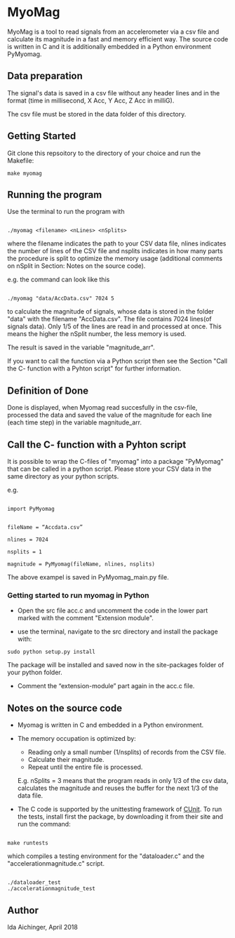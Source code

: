 # MyoMag

MyoMag is a tool to read signals from an accelerometer via a csv file and calculate its magnitude in a fast and memory efficient way. The source code is written in C and it is additionally embedded in a Python environment PyMyomag.

## Data preparation

The signal's data is saved in a csv file without any header lines and in the format (time in millisecond, X Acc, Y Acc, Z Acc in milliG).

The csv file must be stored in the data folder of this directory.

## Getting Started

Git clone this repsoitory to the directory of your choice and run the Makefile:

```
make myomag
```


## Running the program

Use the terminal to run the program with

```

./myomag <filename> <nLines> <nSplits>

```
where the filename indicates the path to your CSV data file, nlines indicates the number of lines of the CSV file and nsplits indicates in how many parts the procedure is split to optimize the memory usage (additional comments on nSplit in Section: Notes on the source code).

e.g. the command can look like this 
```

./myomag "data/AccData.csv" 7024 5

```

to calculate the magnitude of signals, whose data is stored in the folder "data" with the filename "AccData.csv". The file contains 7024 lines(of signals data). Only 1/5 of the lines are read in and processed at once. This means the higher the nSplit number, the less memory is used.

The result is saved in the variable "magnitude_arr". 

If you want to call the function via a Python script then see the Section "Call the C- function with a Pyhton script" for further information.

## Definition of Done

Done is displayed, when Myomag read succesfully in the csv-file, processed the data and saved the value of the magnitude for each line (each time step) in the variable magnitude_arr.

## Call the C- function with a Pyhton script

It is possible to wrap the C-files of "myomag" into a package "PyMyomag" that can be called in a python script. Please store your CSV data in the same directory as your python scripts.

e.g.

```

import PyMyomag


fileName = “Accdata.csv”

nlines = 7024

nsplits = 1

magnitude = PyMyomag(fileName, nlines, nsplits)

```

The above exampel is saved in PyMyomag_main.py file.

### Getting started to run myomag in Python

- Open the src file acc.c and uncomment the code in the lower part marked with the comment "Extension module".

- use the terminal, navigate to the src directory and install the package with:

```
sudo python setup.py install
```

The package will be installed and saved now in the site-packages folder of your python folder.

- Comment the “extension-module” part again in the acc.c file.


## Notes on the source code

- Myomag is written in C and embedded in a Python environment.

- The memory occupation is optimized by:
	- Reading only a small number (1/nsplits) of records from the CSV file.
	- Calculate their magnitude.
	- Repeat until the entire file is processed.

	E.g. nSplits = 3 means that the program reads in only 1/3 of the csv data, calculates the magnitude and reuses the buffer for the next 1/3 of the data file.

- The C code is supported by the unittesting framework of [CUnit](http://cunit.sourceforge.net/). To run the tests, install first the package, by downloading it from their site and run the command:

```

make runtests

```
which compiles a testing environment for the "dataloader.c" and the "accelerationmagnitude.c" script.
```

./dataloader_test
./accelerationmagnitude_test

```


## Author


Ida Aichinger, April 2018
